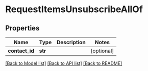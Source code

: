 # RequestItemsUnsubscribeAllOf

## Properties
Name | Type | Description | Notes
------------ | ------------- | ------------- | -------------
**contact_id** | **str** |  | [optional] 

[[Back to Model list]](../README.md#documentation-for-models) [[Back to API list]](../README.md#documentation-for-api-endpoints) [[Back to README]](../README.md)


